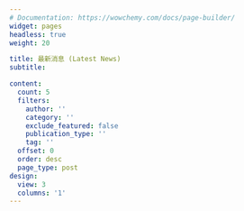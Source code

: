 ```yaml
---
# Documentation: https://wowchemy.com/docs/page-builder/
widget: pages
headless: true
weight: 20

title: 最新消息 (Latest News)
subtitle:

content:
  count: 5
  filters:
    author: ''
    category: ''
    exclude_featured: false
    publication_type: ''
    tag: ''
  offset: 0
  order: desc
  page_type: post
design:
  view: 3
  columns: '1'
---
```

